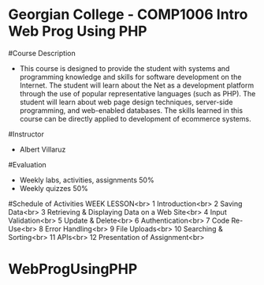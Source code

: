 Georgian College - COMP1006 Intro Web Prog Using PHP
=====

#Course Description
  * This course is designed to provide the student with systems and programming knowledge and skills for software development on the Internet. The student will learn about the Net as a development platform through the use of popular representative languages (such as PHP). The student will learn about web page design techniques, server-side programming, and web-enabled databases. The skills learned in this course can be directly applied to development of ecommerce systems.

#Instructor
  * Albert Villaruz
 
#Evaluation
  * Weekly labs, activities, assignments 50%
  * Weekly quizzes 50%


#Schedule of Activities
WEEK  LESSON\<br>
1     Introduction\<br>
2     Saving Data\<br>
3     Retrieving & Displaying Data on a Web Site\<br>
4     Input Validation\<br>
5     Update & Delete\<br>
6     Authentication\<br>
7     Code Re-Use\<br>
8     Error Handling\<br>
9     File Uploads\<br>
10    Searching & Sorting\<br>
11    APIs\<br>
12    Presentation of Assignment\<br>

# WebProgUsingPHP

